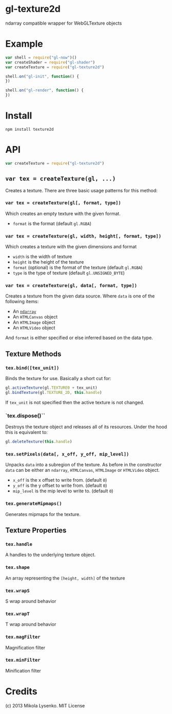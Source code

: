gl-texture2d
============
ndarray compatible wrapper for WebGLTexture objects

# Example

```javascript
var shell = require("gl-now")()
var createShader = require("gl-shader")
var createTexture = require("gl-texture2d")

shell.on("gl-init", function() {
})

shell.on("gl-render", function() {
})
```

# Install

    npm install texture2d

# API

```javascript
var createTexture = require("gl-texture2d")
```

## `var tex = createTexture(gl, ...)`
Creates a texture.  There are three basic usage patterns for this method:

### `var tex = createTexture(gl[, format, type])`
Which creates an empty texture with the given format.

* `format` is the format (default `gl.RGBA`)

### `var tex = createTexture(gl, width, height[, format, type])`
Which creates a texture with the given dimensions and format

* `width` is the width of texture
* `height` is the height of the texture
* `format` (optional) is the format of the texture (default `gl.RGBA`)
* `type` is the type of texture (default `gl.UNSIGNED_BYTE`)

### `var tex = createTexture(gl, data[, format, type])`
Creates a texture from the given data source.  Where `data` is one of the following items:

* An [`ndarray`](https://github.com/mikolalysenko/ndarray)
* An `HTMLCanvas` object
* An `HTMLImage` object
* An `HTMLVideo` object

And `format` is either specified or else inferred based on the data type.

## Texture Methods

### `tex.bind([tex_unit])`
Binds the texture for use.  Basically a short cut for:

```javascript
gl.activeTexture(gl.TEXTURE0 + tex_unit)
gl.bindTexture(gl.TEXTURE_2D, this.handle)
```

If `tex_unit` is not specified then the active texture is not changed.

### `tex.dispose()``
Destroys the texture object and releases all of its resources.  Under the hood this is equivalent to:

```javascript
gl.deleteTexture(this.handle)
```

### `tex.setPixels(data[, x_off, y_off, mip_level])`
Unpacks `data` into a subregion of the texture.  As before in the constructor `data` can be either an `ndarray`, `HTMLCanvas`, `HTMLImage` or `HTMLVideo` object.

* `x_off` is the x offset to write from. (default `0`)
* `y_off` is the y offset to write from. (default `0`)
* `mip_level` is the mip level to write to. (default `0`)

### `tex.generateMipmaps()`
Generates mipmaps for the texture.

## Texture Properties

### `tex.handle`
A handles to the underlying texture object.

### `tex.shape`
An array representing the `[height, width]` of the texture

### `tex.wrapS`
S wrap around behavior

### `tex.wrapT`
T wrap around behavior

### `tex.magFilter`
Magnification filter

### `tex.minFilter`
Minification filter

# Credits
(c) 2013 Mikola Lysenko. MIT License